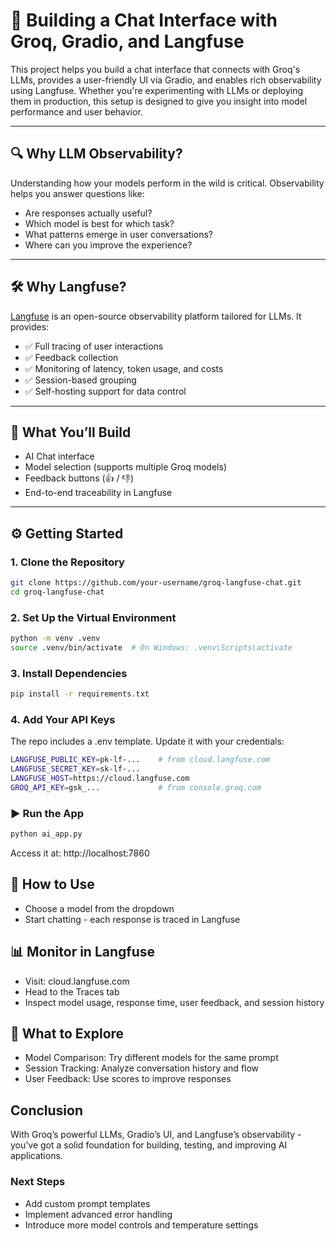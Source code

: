 # 🚀 Building a Chat Interface with Groq, Gradio, and Langfuse

This project helps you build a chat interface that connects with Groq's LLMs, provides a user-friendly UI via Gradio, and enables rich observability using Langfuse. Whether you're experimenting with LLMs or deploying them in production, this setup is designed to give you insight into model performance and user behavior.

---

## 🔍 Why LLM Observability?

Understanding how your models perform in the wild is critical. Observability helps you answer questions like:
- Are responses actually useful?
- Which model is best for which task?
- What patterns emerge in user conversations?
- Where can you improve the experience?

---

## 🛠️ Why Langfuse?

[Langfuse](https://langfuse.com) is an open-source observability platform tailored for LLMs. It provides:

- ✅ Full tracing of user interactions  
- ✅ Feedback collection  
- ✅ Monitoring of latency, token usage, and costs  
- ✅ Session-based grouping  
- ✅ Self-hosting support for data control  

---

## 💬 What You’ll Build

- AI Chat interface  
- Model selection (supports multiple Groq models)  
- Feedback buttons (👍 / 👎)  
- End-to-end traceability in Langfuse  

---

## ⚙️ Getting Started

### 1. Clone the Repository

```bash
git clone https://github.com/your-username/groq-langfuse-chat.git
cd groq-langfuse-chat
```

### 2. Set Up the Virtual Environment

```bash
python -m venv .venv
source .venv/bin/activate  # On Windows: .venv\Scripts\activate
```

### 3. Install Dependencies

```bash
pip install -r requirements.txt
```

### 4. Add Your API Keys
The repo includes a .env template. Update it with your credentials:
```bash
LANGFUSE_PUBLIC_KEY=pk-lf-...    # from cloud.langfuse.com
LANGFUSE_SECRET_KEY=sk-lf-...
LANGFUSE_HOST=https://cloud.langfuse.com
GROQ_API_KEY=gsk_...             # from console.groq.com
```

### ▶️ Run the App

```bash
python ai_app.py
```
Access it at: http://localhost:7860

## 🧪 How to Use
- Choose a model from the dropdown
- Start chatting - each response is traced in Langfuse

## 📊 Monitor in Langfuse
- Visit: cloud.langfuse.com
- Head to the Traces tab
- Inspect model usage, response time, user feedback, and session history

## 🚀 What to Explore
- Model Comparison: Try different models for the same prompt
- Session Tracking: Analyze conversation history and flow
- User Feedback: Use scores to improve responses

## Conclusion

With Groq’s powerful LLMs, Gradio’s UI, and Langfuse’s observability - you’ve got a solid foundation for building, testing, and improving AI applications.

### Next Steps
- Add custom prompt templates
- Implement advanced error handling
- Introduce more model controls and temperature settings
